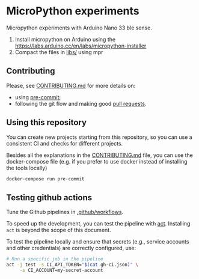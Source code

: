 # MicroPython experiments

Micropython experiments with Arduino Nano 33 ble sense.

1. Install micropython on Arduino using
   the https://labs.arduino.cc/en/labs/micropython-installer
2. Compact the files in [libs/](libs/) using mpr
   
   
## Contributing

Please, see [CONTRIBUTING.md](CONTRIBUTING.md) for more details on:

- using [pre-commit](CONTRIBUTING.md#pre-commit);
- following the git flow and making good [pull requests](CONTRIBUTING.md#making-a-pr).

## Using this repository

You can create new projects starting from this repository,
so you can use a consistent CI and checks for different projects.

Besides all the explanations in the [CONTRIBUTING.md](CONTRIBUTING.md) file, you can use the docker-compose file
(e.g. if you prefer to use docker instead of installing the tools locally)

```bash
docker-compose run pre-commit
```

## Testing github actions

Tune the Github pipelines in [.github/workflows](.github/workflows/).

To speed up the development, you can test the pipeline with [act](https://github.com/nektos/act).
Installing `act` is beyond the scope of this document.

To test the pipeline locally and ensure that secrets (e.g., service accounts and other credentials)
are correctly configured, use:

 ```bash
 # Run a specific job in the pipeline
 act -j test -s CI_API_TOKEN="$(cat gh-ci.json)" \
      -s CI_ACCOUNT=my-secret-account
 ```
